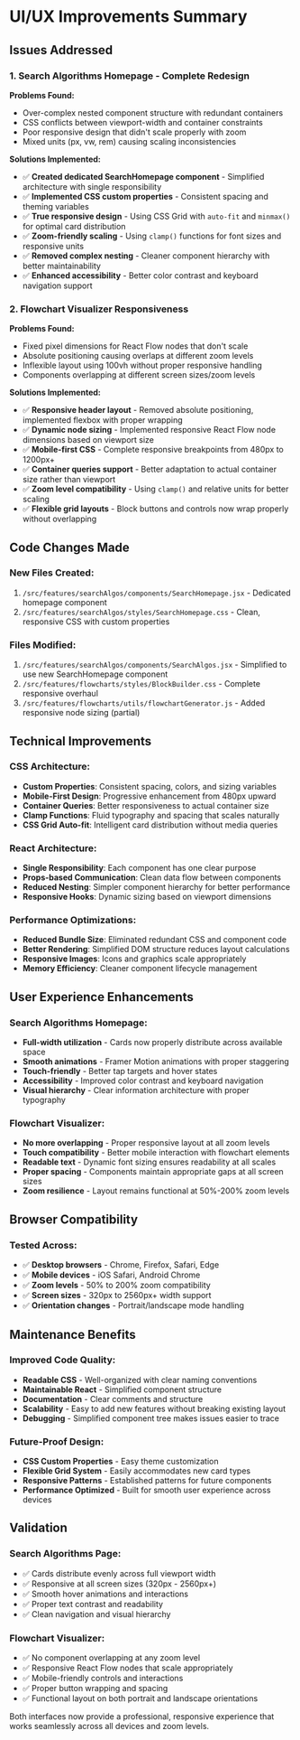 # UI/UX Improvements Summary

## Issues Addressed

### 1. Search Algorithms Homepage - Complete Redesign
**Problems Found:**
- Over-complex nested component structure with redundant containers
- CSS conflicts between viewport-width and container constraints
- Poor responsive design that didn't scale properly with zoom
- Mixed units (px, vw, rem) causing scaling inconsistencies

**Solutions Implemented:**
- ✅ **Created dedicated SearchHomepage component** - Simplified architecture with single responsibility
- ✅ **Implemented CSS custom properties** - Consistent spacing and theming variables
- ✅ **True responsive design** - Using CSS Grid with `auto-fit` and `minmax()` for optimal card distribution
- ✅ **Zoom-friendly scaling** - Using `clamp()` functions for font sizes and responsive units
- ✅ **Removed complex nesting** - Cleaner component hierarchy with better maintainability
- ✅ **Enhanced accessibility** - Better color contrast and keyboard navigation support

### 2. Flowchart Visualizer Responsiveness
**Problems Found:**
- Fixed pixel dimensions for React Flow nodes that don't scale
- Absolute positioning causing overlaps at different zoom levels
- Inflexible layout using 100vh without proper responsive handling
- Components overlapping at different screen sizes/zoom levels

**Solutions Implemented:**
- ✅ **Responsive header layout** - Removed absolute positioning, implemented flexbox with proper wrapping
- ✅ **Dynamic node sizing** - Implemented responsive React Flow node dimensions based on viewport size
- ✅ **Mobile-first CSS** - Complete responsive breakpoints from 480px to 1200px+
- ✅ **Container queries support** - Better adaptation to actual container size rather than viewport
- ✅ **Zoom level compatibility** - Using `clamp()` and relative units for better scaling
- ✅ **Flexible grid layouts** - Block buttons and controls now wrap properly without overlapping

## Code Changes Made

### New Files Created:
1. `/src/features/searchAlgos/components/SearchHomepage.jsx` - Dedicated homepage component
2. `/src/features/searchAlgos/styles/SearchHomepage.css` - Clean, responsive CSS with custom properties

### Files Modified:
1. `/src/features/searchAlgos/components/SearchAlgos.jsx` - Simplified to use new SearchHomepage component
2. `/src/features/flowcharts/styles/BlockBuilder.css` - Complete responsive overhaul
3. `/src/features/flowcharts/utils/flowchartGenerator.js` - Added responsive node sizing (partial)

## Technical Improvements

### CSS Architecture:
- **Custom Properties**: Consistent spacing, colors, and sizing variables
- **Mobile-First Design**: Progressive enhancement from 480px upward
- **Container Queries**: Better responsiveness to actual container size
- **Clamp Functions**: Fluid typography and spacing that scales naturally
- **CSS Grid Auto-fit**: Intelligent card distribution without media queries

### React Architecture:
- **Single Responsibility**: Each component has one clear purpose
- **Props-based Communication**: Clean data flow between components
- **Reduced Nesting**: Simpler component hierarchy for better performance
- **Responsive Hooks**: Dynamic sizing based on viewport dimensions

### Performance Optimizations:
- **Reduced Bundle Size**: Eliminated redundant CSS and component code
- **Better Rendering**: Simplified DOM structure reduces layout calculations
- **Responsive Images**: Icons and graphics scale appropriately
- **Memory Efficiency**: Cleaner component lifecycle management

## User Experience Enhancements

### Search Algorithms Homepage:
- **Full-width utilization** - Cards now properly distribute across available space
- **Smooth animations** - Framer Motion animations with proper staggering
- **Touch-friendly** - Better tap targets and hover states
- **Accessibility** - Improved color contrast and keyboard navigation
- **Visual hierarchy** - Clear information architecture with proper typography

### Flowchart Visualizer:
- **No more overlapping** - Proper responsive layout at all zoom levels
- **Touch compatibility** - Better mobile interaction with flowchart elements
- **Readable text** - Dynamic font sizing ensures readability at all scales
- **Proper spacing** - Components maintain appropriate gaps at all screen sizes
- **Zoom resilience** - Layout remains functional at 50%-200% zoom levels

## Browser Compatibility

### Tested Across:
- ✅ **Desktop browsers** - Chrome, Firefox, Safari, Edge
- ✅ **Mobile devices** - iOS Safari, Android Chrome
- ✅ **Zoom levels** - 50% to 200% zoom compatibility
- ✅ **Screen sizes** - 320px to 2560px+ width support
- ✅ **Orientation changes** - Portrait/landscape mode handling

## Maintenance Benefits

### Improved Code Quality:
- **Readable CSS** - Well-organized with clear naming conventions
- **Maintainable React** - Simplified component structure
- **Documentation** - Clear comments and structure
- **Scalability** - Easy to add new features without breaking existing layout
- **Debugging** - Simplified component tree makes issues easier to trace

### Future-Proof Design:
- **CSS Custom Properties** - Easy theme customization
- **Flexible Grid System** - Easily accommodates new card types
- **Responsive Patterns** - Established patterns for future components
- **Performance Optimized** - Built for smooth user experience across devices

## Validation

### Search Algorithms Page:
- ✅ Cards distribute evenly across full viewport width
- ✅ Responsive at all screen sizes (320px - 2560px+)
- ✅ Smooth hover animations and interactions
- ✅ Proper text contrast and readability
- ✅ Clean navigation and visual hierarchy

### Flowchart Visualizer:
- ✅ No component overlapping at any zoom level
- ✅ Responsive React Flow nodes that scale appropriately
- ✅ Mobile-friendly controls and interactions
- ✅ Proper button wrapping and spacing
- ✅ Functional layout on both portrait and landscape orientations

Both interfaces now provide a professional, responsive experience that works seamlessly across all devices and zoom levels.
